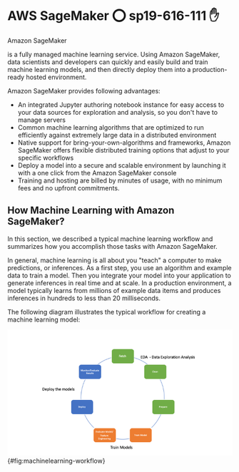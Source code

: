 # AWS SageMaker :o: sp19-616-111 ✋

<p> Amazon SageMaker </p> is a fully managed machine learning service. Using Amazon SageMaker, data scientists and developers can quickly and easily build and train machine learning models, and then directly deploy them into a production-ready hosted environment. 

Amazon SageMaker provides following advantages:

- An integrated Jupyter authoring notebook instance for easy access to your data sources for exploration and analysis, so you don't have to manage servers
- Common machine learning algorithms that are optimized to run efficiently against extremely large data in a distributed environment
- Native support for bring-your-own-algorithms and frameworks, Amazon SageMaker offers flexible distributed training options that adjust to your specific workflows
- Deploy a model into a secure and scalable environment by launching it with a one click from the Amazon SageMaker console
- Training and hosting are billed by minutes of usage, with no minimum fees and no upfront commitments.

## How Machine Learning with Amazon SageMaker?

In this section, we described a typical machine learning workflow and summarizes how you accomplish those tasks with Amazon SageMaker.

In general, machine learning is all about you "teach" a computer to make predictions, or inferences. As a first step, you use an algorithm and example data to train a model. Then you integrate your model into your application to generate inferences in real time and at scale. In a production environment, a model typically learns from millions of example data items and produces inferences in hundreds to less than 20 milliseconds.

The following diagram illustrates the typical workflow for creating a machine learning model:

![AWS SageMaker](images/machine_learning_workflow.png){#fig:machinelearning-workflow}
